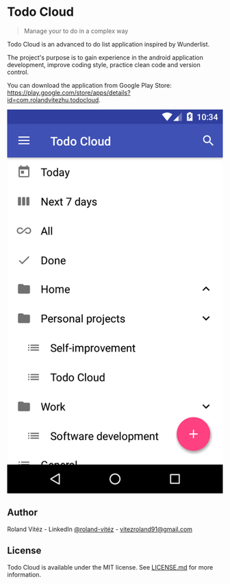 ﻿# Todo Cloud
> Manage your to do in a complex way

Todo Cloud is an advanced to do list application inspired by Wunderlist.

The project's purpose is to gain experience in the android application 
development, improve coding style, practice clean code and version control.

You can download the application from Google Play Store: https://play.google.com/store/apps/details?id=com.rolandvitezhu.todocloud.

![](header.gif)

## Author

Roland Vitéz - LinkedIn [@roland-vitéz](https://www.linkedin.com/in/roland-vitéz/) - vitezroland91@gmail.com

## License

Todo Cloud is available under the MIT license. See [LICENSE.md](https://github.com/pcdoki/TodoCloud/blob/master/LICENSE.md) for more information.

